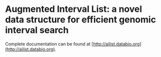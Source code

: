# Augmented Interval List: a novel data structure for efficient genomic interval search

Complete documentation can be found at [http://ailist.databio.org](http://ailist.databio.org).
